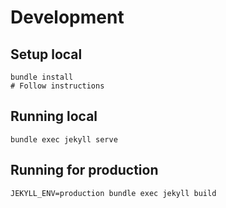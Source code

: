 # Development

## Setup local

    bundle install
    # Follow instructions

## Running local

    bundle exec jekyll serve

## Running for production

    JEKYLL_ENV=production bundle exec jekyll build
